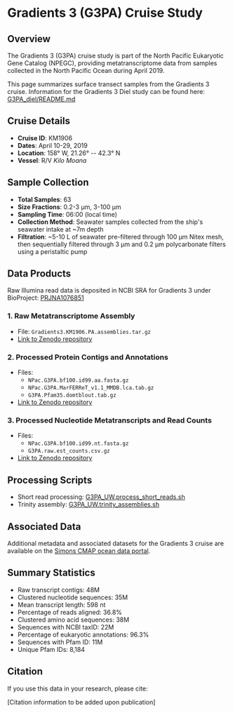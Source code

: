 # Gradients 3 (G3PA) Cruise Study

## Overview

The Gradients 3 (G3PA) cruise study is part of the North Pacific Eukaryotic Gene Catalog (NPEGC), providing metatranscriptome data from samples collected in the North Pacific Ocean during April 2019.

This page summarizes surface transect samples from the Gradients 3 cruise. Information for the Gradients 3 Diel study can be found here: [G3PA_diel/README.md](https://github.com/armbrustlab/NPac_euk_gene_catalog/edit/main/projects/G3PA_diel/README.md)


## Cruise Details

- **Cruise ID**: KM1906
- **Dates**: April 10-29, 2019
- **Location**: 158° W, 21.26° -- 42.3° N
- **Vessel**: R/V *Kilo Moana*

## Sample Collection

- **Total Samples**: 63
- **Size Fractions**: 0.2-3 μm, 3-100 μm
- **Sampling Time**: 06:00 (local time)
- **Collection Method**: Seawater samples collected from the ship's seawater intake at ~7m depth
- **Filtration**: ~5-10 L of seawater pre-filtered through 100 μm Nitex mesh, then sequentially filtered through 3 μm and 0.2 μm polycarbonate filters using a peristaltic pump

## Data Products

Raw Illumina read data is deposited in NCBI SRA for Gradients 3 under BioProject: [PRJNA1076851](https://www.ncbi.nlm.nih.gov/bioproject/?term=PRJNA1076851)

### 1. Raw Metatranscriptome Assembly
- File: `Gradients3.KM1906.PA.assemblies.tar.gz`
- [Link to Zenodo repository](https://zenodo.org/records/10699458)

### 2. Processed Protein Contigs and Annotations
- Files:
  - `NPac.G3PA.bf100.id99.aa.fasta.gz`
  - `NPac.G3PA.MarFERReT_v1.1_MMDB.lca.tab.gz`
  - `G3PA.Pfam35.domtblout.tab.gz`
- [Link to Zenodo repository](https://zenodo.org/records/10472590)

### 3. Processed Nucleotide Metatranscripts and Read Counts
- Files:
  - `NPac.G3PA.bf100.id99.nt.fasta.gz`
  - `G3PA.raw.est_counts.csv.gz`
- [Link to Zenodo repository](https://zenodo.org/records/10570449)

## Processing Scripts

- Short read processing: [G3PA_UW.process_short_reads.sh](../../scripts/G3PA_UW.process_short_reads.sh)
- Trinity assembly: [G3PA_UW.trinity_assemblies.sh](../../scripts/G3PA_UW.trinity_assemblies.sh)

## Associated Data

Additional metadata and associated datasets for the Gradients 3 cruise are available on the [Simons CMAP ocean data portal](https://simonscmap.com/catalog/cruises/KM1906).

## Summary Statistics

- Raw transcript contigs: 48M
- Clustered nucleotide sequences: 35M
- Mean transcript length: 598 nt
- Percentage of reads aligned: 36.8%
- Clustered amino acid sequences: 38M
- Sequences with NCBI taxID: 22M
- Percentage of eukaryotic annotations: 96.3%
- Sequences with Pfam ID: 11M
- Unique Pfam IDs: 8,184

## Citation

If you use this data in your research, please cite:

[Citation information to be added upon publication]

